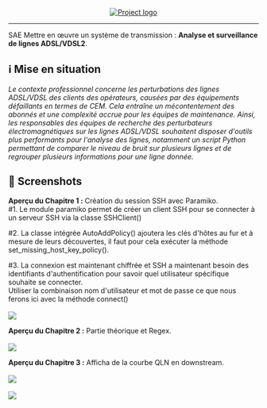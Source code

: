 <p align="center">
  <a href="" rel="noopener">
 <img src="https://imgur.com/zhLwez1.png" alt="Project logo"></a>
</p>

<div align="center">

</div>

---


SAE Mettre en œuvre un système de transmission : **Analyse et surveillance de lignes ADSL/VDSL2**. </br>

## ℹ️ Mise en situation 

*Le contexte professionnel concerne les perturbations des lignes ADSL/VDSL des clients des opérateurs, causées par des équipements défaillants en termes de CEM. Cela entraîne un mécontentement des abonnés et une complexité accrue pour les équipes de maintenance. Ainsi, les responsables des équipes de recherche des perturbateurs électromagnétiques sur les lignes ADSL/VDSL souhaitent disposer d'outils plus performants pour l'analyse des lignes, notamment un script Python permettant de comparer le niveau de bruit sur plusieurs lignes et de regrouper plusieurs informations pour une ligne donnée.*

## 📸 Screenshots

**Aperçu du Chapitre 1 :** Création du session SSH avec Paramiko.<br/>
#1. Le module paramiko permet de créer un client SSH pour se connecter à un serveur SSH via la classe SSHClient()<br/>

#2.
La classe intégrée AutoAddPolicy() ajoutera les clés d'hôtes au fur et à mesure de leurs découvertes, il faut pour cela exécuter la méthode <br/>
set_missing_host_key_policy().

#3.
La connexion est maintenant chiffrée et SSH a maintenant besoin des identifiants d'authentification pour savoir quel utilisateur spécifique souhaite se connecter.<br>
Utiliser la combinaison nom d'utilisateur et mot de passe ce que nous ferons ici avec la méthode connect()<br/>
<br/>![](https://imgur.com/5agxNOX.png)

**Aperçu du Chapitre 2 :** Partie théorique et Regex.
<br/><br/>![](https://imgur.com/GikB3qA.jpg)

**Aperçu du Chapitre 3 :** Afficha de la courbe QLN en downstream.
<br/><br/>![](https://imgur.com/71Ss38q.jpg)
<br/><br/>![](https://imgur.com/3SfkQX4.jpg)

